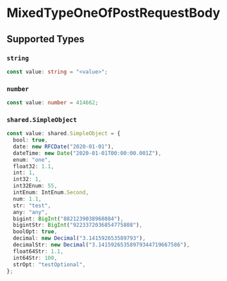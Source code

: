 # MixedTypeOneOfPostRequestBody


## Supported Types

### `string`

```typescript
const value: string = "<value>";
```

### `number`

```typescript
const value: number = 414662;
```

### `shared.SimpleObject`

```typescript
const value: shared.SimpleObject = {
  bool: true,
  date: new RFCDate("2020-01-01"),
  dateTime: new Date("2020-01-01T00:00:00.001Z"),
  enum: "one",
  float32: 1.1,
  int: 1,
  int32: 1,
  int32Enum: 55,
  intEnum: IntEnum.Second,
  num: 1.1,
  str: "test",
  any: "any",
  bigint: BigInt("8821239038968084"),
  bigintStr: BigInt("9223372036854775808"),
  boolOpt: true,
  decimal: new Decimal("3.141592653589793"),
  decimalStr: new Decimal("3.14159265358979344719667586"),
  float64Str: 1.1,
  int64Str: 100,
  strOpt: "testOptional",
};
```

